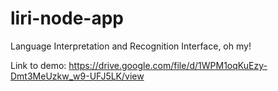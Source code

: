 # liri-node-app
Language Interpretation and Recognition Interface, oh my!

Link to demo: https://drive.google.com/file/d/1WPM1oqKuEzy-Dmt3MeUzkw_w9-UFJ5LK/view
